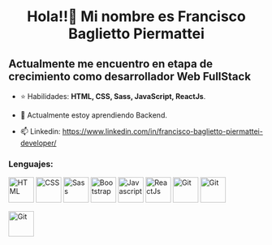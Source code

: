 <h1 align="center">Hola!!👋 Mi nombre es Francisco Baglietto Piermattei </h1>
<h2>Actualmente me encuentro en etapa de crecimiento como desarrollador Web FullStack</h2>

- ⭐ Habilidades: **HTML, CSS, Sass, JavaScript, ReactJs**.

- 🌱 Actualmente estoy aprendiendo Backend.

- 📫 Linkedin: https://www.linkedin.com/in/francisco-baglietto-piermattei-developer/


<h3 align="left">Lenguajes:</h3>

<p align="center">

<a href="https://developer.mozilla.org/es/docs/Web/HTML" target="_blank"> <img src="https://www.ujudebug.com/wp-content/uploads/2022/07/html-logo-transparent.png" alt="HTML" width="50px" height="50px"></a> <a href="https://developer.mozilla.org/es/docs/Web/CSS" target="_blank"> <img src="https://upload.wikimedia.org/wikipedia/commons/thumb/6/62/CSS3_logo.svg/800px-CSS3_logo.svg.png" alt="CSS" width="50px" height="50px"></a> <a href="https://sass-lang.com/" target="_blank"> <img src="https://cdn.freebiesupply.com/logos/thumbs/2x/sass-1-logo.png" alt="Sass" width="50px" height="50px"></a> <a href="https://getbootstrap.com/" target="_blank"> <img src="https://upload.wikimedia.org/wikipedia/commons/thumb/b/b2/Bootstrap_logo.svg/512px-Bootstrap_logo.svg.png" alt="Bootstrap" width="50px" height="50px"></a> <a href="https://developer.mozilla.org/es/docs/Web/JavaScript" target="_blank"> <img src="https://logodownload.org/wp-content/uploads/2022/04/javascript-logo-1.png" alt="Javascript" width="50px" height="50px"></a> <a href="https://es.reactjs.org/" target="_blank"> <img src="https://w7.pngwing.com/pngs/18/497/png-transparent-black-and-blue-atom-icon-screenshot-react-javascript-responsive-web-design-github-angularjs-github-logo-electric-blue-signage.png" alt="ReactJs" width="50px" height="50px"></a> <a href="https://git-scm.com/" target="_blank"> <img src="https://git-scm.com/images/logos/downloads/Git-Icon-1788C.png" alt="Git" width="50px" height="50px"></a> <a href="https://github.com/" target="_blank"> <img src="https://cdn-icons-png.flaticon.com/512/25/25231.png" alt="Git" width="50px" height="50px"></a>


<a href="https://github.com/" target="_blank"> <img src="https://cdn4.iconfinder.com/data/icons/logos-3/600/React.js_logo-512.png
  " alt="Git" width="50px" height="50px"></a>






</p>
